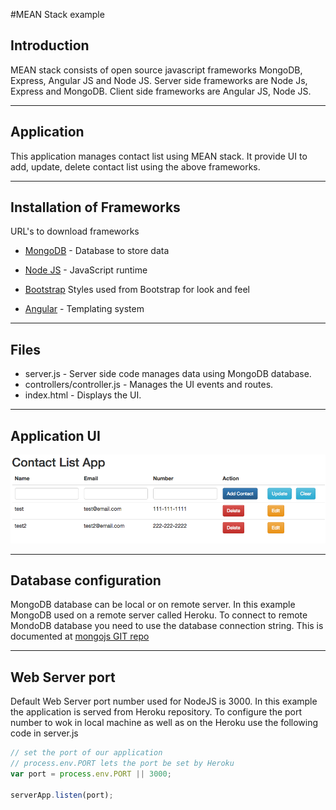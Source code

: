 #MEAN Stack example


## Introduction

MEAN stack consists of open source javascript frameworks MongoDB, Express, Angular JS and Node JS.
Server side frameworks are Node Js, Express and MongoDB. Client side frameworks are Angular JS, Node JS.

----
## Application
This application manages contact list using MEAN stack. It provide UI to add, update, delete contact list
using the above frameworks.

----
## Installation of Frameworks
URL's to download frameworks

* [MongoDB](https://www.mongodb.com/download-center?jmp=nav#community) - Database to store data

* [Node JS](https://nodejs.org/) - JavaScript runtime

* [Bootstrap](http://getbootstrap.com/getting-started/) 
	Styles used from Bootstrap for look and feel

* [Angular](http://angularjs.org) - Templating system

----
## Files

* server.js - Server side code manages data using MongoDB database.
* controllers/controller.js - Manages the UI events and routes.
* index.html - Displays the UI.

----
## Application UI
![Contact List](/screenshots/screen1.png?raw=true "Contact List")

----
## Database configuration

MongoDB database can be local or on remote server. In this example MongoDB used on a remote server called
Heroku. To connect to remote MondoDB database you need to use the database connection string. This is documented at [mongojs GIT repo](https://github.com/mafintosh/mongojs)

---
## Web Server port 
Default Web Server port number used for NodeJS is 3000. In this example the application is served 
from Heroku repository. To configure the port number to wok in local machine as well as on the Heroku
use the following code in server.js

``` javascript
// set the port of our application
// process.env.PORT lets the port be set by Heroku
var port = process.env.PORT || 3000;

serverApp.listen(port);
```
